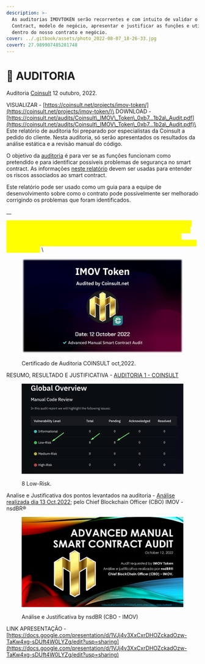 ```yaml
---
description: >-
  As auditorias IMOVTOKEN serão recorrentes e com intuito de validar o Smart
  Contract, modelo de negócio, apresentar e justificar as funções e utilizações
  dentro do nosso contrato e negócio.
cover: ../.gitbook/assets/photo_2022-08-07_18-26-33.jpg
coverY: 27.989907485281748
---
```


# 📜 AUDITORIA

Auditoria [Coinsult](https://coinsult.net/projects/imov-token/) 12 outubro, 2022.

VISUALIZAR - [https://coinsult.net/projects/imov-token/](https://coinsult.net/projects/imov-token/)\
DOWNLOAD - [https://coinsult.net/audits/Coinsult\_IMOV\_Token\_0xb7...1b2a\_Audit.pdf](https://coinsult.net/audits/Coinsult\_IMOV\_Token\_0xb7...1b2a\_Audit.pdf)\
Este relatório de auditoria foi preparado por especialistas da Coinsult a pedido do cliente. Nesta auditoria, só serão apresentados os resultados da análise estática e a revisão manual do código.

O objetivo da [auditoria](https://coinsult.net/projects/imov-token/) é para ver se as funções funcionam como pretendido e para identificar possíveis problemas de segurança no smart contract. As informações [neste relatório](https://coinsult.net/projects/imov-token/) devem ser usadas para entender os riscos associados ao smart contract.

Este relatório pode ser usado como um guia para a equipe de desenvolvimento sobre como o contrato pode possivelmente ser melhorado corrigindo os problemas que foram identificados.

__

_<mark style="color:yellow;">A Coinsult não se responsabiliza por quaisquer perdas financeiras. Nada nesta auditoria de contrato é aconselhamento financeiro, por favor, faça sua própria pesquisa. As informações fornecidas nesta auditoria são apenas para fins informativos e não devem ser consideradas conselhos de investimento.</mark>_ \


<figure><img src="../.gitbook/assets/image (3).png" alt=""><figcaption><p>Certificado de Auditoria COINSULT oct,2022.</p></figcaption></figure>



RESUMO, RESULTADO E JUSTIFICATIVA - [AUDITORIA 1 - COINSULT](https://coinsult.net/audits/Coinsult\_IMOV\_Token\_0xb7...1b2a\_Audit.pdf)

<figure><img src="../.gitbook/assets/image (12).png" alt=""><figcaption><p>8 Low-Risk.</p></figcaption></figure>

Analise e Justificativa dos pontos levantados na auditoria - [Análise realizada dia 13 Oct,2022](https://docs.google.com/presentation/d/1VJj4v3XxCxrDHOZckadOzw-TaKw4xg-sDUft4W0LYZg/edit?usp=sharing); pelo Chief Blockchain Officer (CBO) IMOV - nsdBR®

<figure><img src="../.gitbook/assets/image (5) (2).png" alt=""><figcaption><p>Análise e Justificativa by nsdBR (CBO - IMOV)</p></figcaption></figure>

LINK APRESENTAÇÃO - [https://docs.google.com/presentation/d/1VJj4v3XxCxrDHOZckadOzw-TaKw4xg-sDUft4W0LYZg/edit?usp=sharing](https://docs.google.com/presentation/d/1VJj4v3XxCxrDHOZckadOzw-TaKw4xg-sDUft4W0LYZg/edit?usp=sharing)



